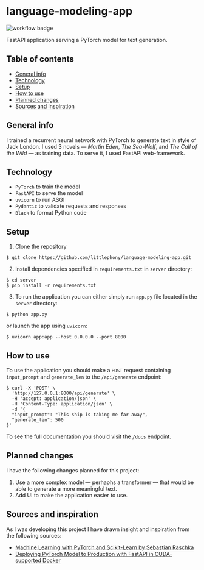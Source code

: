 # language-modeling-app

![workflow badge](https://github.com/littlephony/language-modeling-app/actions/workflows/build_server.yml/badge.svg)

FastAPI application serving a PyTorch model for text generation.

## Table of contents

* [General info](#general-info)
* [Technology](#technology)
* [Setup](#setup)
* [How to use](#how-to-use)
* [Planned changes](#planned-changes)
* [Sources and inspiration](#sources-and-inspiration)

## General info

I trained a recurrent neural network with PyTorch to generate text in style of Jack London. I used 3 novels — _Martin Eden_, _The Sea-Wolf_, and _The Call of the Wild_ — as training data. To serve it, I used FastAPI web-framework.

## Technology

- `PyTorch` to train the model
- `FastAPI` to serve the model
- `uvicorn` to run ASGI
- `Pydantic` to validate requests and responses
- `Black` to format Python code

## Setup

1. Clone the repository

  ```
  $ git clone https://github.com/littlephony/language-modeling-app.git
  ```

2. Install dependencies specified in `requirements.txt` in `server` directory:

  ```
  $ cd server
  $ pip install -r requirements.txt
  ```

3. To run the application you can either simply run `app.py` file located in the `server` directory:

  ```
  $ python app.py
  ```

  or launch the app using `uvicorn`:


  ```
  $ uvicorn app:app --host 0.0.0.0 --port 8000
  ```

## How to use

To use the application you should make a `POST` request containing `input_prompt` and `generate_len` to the `/api/generate` endpoint:

```
$ curl -X 'POST' \
  'http://127.0.0.1:8000/api/generate' \
  -H 'accept: application/json' \
  -H 'Content-Type: application/json' \
  -d '{
  "input_prompt": "This ship is taking me far away",
  "generate_len": 500
}'
```

To see the full documentation you should visit the `/docs` endpoint.

## Planned changes

I have the following changes planned for this project:

1. Use a more complex model — perhaphs a transformer — that would be able to generate a more meaningful text.
2. Add UI to make the application easier to use.

## Sources and inspiration

As I was developing this project I have drawn insight and inspiration from the following sources:

- [Machine Learning with PyTorch and Scikit-Learn by Sebastian Raschka](https://www.packtpub.com/product/machine-learning-with-pytorch-and-scikit-learn/9781801819312#_ga=2.34450529.1118007180.1679687705-725254805.1672444559)
- [Deploying PyTorch Model to Production with FastAPI in CUDA-supported Docker](https://medium.com/@mingc.me/deploying-pytorch-model-to-production-with-fastapi-in-cuda-supported-docker-c161cca68bb8)
